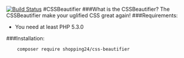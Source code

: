 [![Build Status](https://travis-ci.org/shopping24/css-beautifier.svg?branch=develop)](https://travis-ci.org/shopping24/css-beautifier)
#CSSBeautifier
###What is the CSSBeautifier?
The CSSBeautifier make your uglified CSS great again!
###Requirements:
- You need at least PHP 5.3.0

###Installation:
```
    composer require shopping24/css-beautifier
```